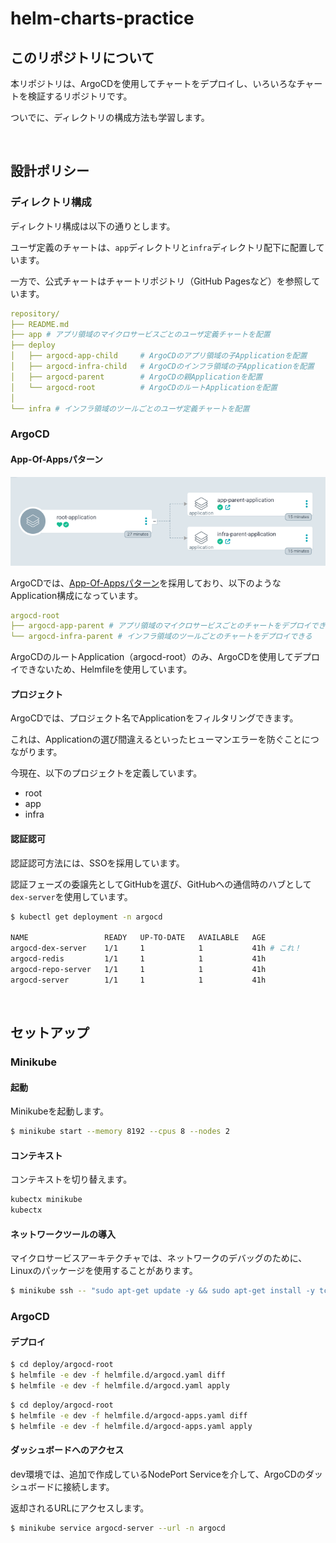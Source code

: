 # helm-charts-practice

## このリポジトリについて

本リポジトリは、ArgoCDを使用してチャートをデプロイし、いろいろなチャートを検証するリポジトリです。

ついでに、ディレクトリの構成方法も学習します。

<br>

## 設計ポリシー

### ディレクトリ構成

ディレクトリ構成は以下の通りとします。

ユーザ定義のチャートは、```app```ディレクトリと```infra```ディレクトリ配下に配置しています。

一方で、公式チャートはチャートリポジトリ（GitHub Pagesなど）を参照しています。

```yaml
repository/
├── README.md
├── app # アプリ領域のマイクロサービスごとのユーザ定義チャートを配置
├── deploy
│   ├── argocd-app-child     # ArgoCDのアプリ領域の子Applicationを配置
│   ├── argocd-infra-child   # ArgoCDのインフラ領域の子Applicationを配置
│   ├── argocd-parent        # ArgoCDの親Applicationを配置
│   └── argocd-root          # ArgoCDのルートApplicationを配置
│
└── infra # インフラ領域のツールごとのユーザ定義チャートを配置
```

### ArgoCD

#### App-Of-Appsパターン

<img src="https://raw.githubusercontent.com/hiroki-it/helm-charts-practice/main/root-application.png" alt="root-application" style="zoom:80%;" />


ArgoCDでは、[App-Of-Appsパターン](https://argo-cd.readthedocs.io/en/stable/operator-manual/cluster-bootstrapping/#app-of-apps-pattern)を採用しており、以下のようなApplication構成になっています。

```yaml
argocd-root
├── argocd-app-parent # アプリ領域のマイクロサービスごとのチャートをデプロイできる。
└── argocd-infra-parent # インフラ領域のツールごとのチャートをデプロイできる
```

ArgoCDのルートApplication（argocd-root）のみ、ArgoCDを使用してデプロイできないため、Helmfileを使用しています。


#### プロジェクト

ArgoCDでは、プロジェクト名でApplicationをフィルタリングできます。

これは、Applicationの選び間違えるといったヒューマンエラーを防ぐことにつながります。

今現在、以下のプロジェクトを定義しています。

- root
- app
- infra

#### 認証認可

認証認可方法には、SSOを採用しています。

認証フェーズの委譲先としてGitHubを選び、GitHubへの通信時のハブとして```dex-server```を使用しています。

```bash
$ kubectl get deployment -n argocd

NAME                 READY   UP-TO-DATE   AVAILABLE   AGE
argocd-dex-server    1/1     1            1           41h # これ！
argocd-redis         1/1     1            1           41h
argocd-repo-server   1/1     1            1           41h
argocd-server        1/1     1            1           41h
```

<br>

## セットアップ

### Minikube

#### 起動

Minikubeを起動します。

```bash
$ minikube start --memory 8192 --cpus 8 --nodes 2
```

#### コンテキスト

コンテキストを切り替えます。

```bash
kubectx minikube
kubectx
```

#### ネットワークツールの導入

マイクロサービスアーキテクチャでは、ネットワークのデバッグのために、Linuxのパッケージを使用することがあります。

```bash
$ minikube ssh -- "sudo apt-get update -y && sudo apt-get install -y tcptraceroute"
```

### ArgoCD

#### デプロイ

```bash
$ cd deploy/argocd-root
$ helmfile -e dev -f helmfile.d/argocd.yaml diff
$ helmfile -e dev -f helmfile.d/argocd.yaml apply
```

```bash
$ cd deploy/argocd-root
$ helmfile -e dev -f helmfile.d/argocd-apps.yaml diff
$ helmfile -e dev -f helmfile.d/argocd-apps.yaml apply
```

#### ダッシュボードへのアクセス

dev環境では、追加で作成しているNodePort Serviceを介して、ArgoCDのダッシュボードに接続します。

返却されるURLにアクセスします。

```bash
$ minikube service argocd-server --url -n argocd
```
